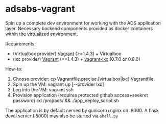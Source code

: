 adsabs-vagrant
==============

Spin up a complete dev environment for working with the ADS application layer. Necessary backend components provided as docker containers within the virtualized environment.

Requirements: 

  * (Virtualbox provider) [Vagrant](http://vagrantup.com/) (>=1.4.3) + Virtualbox
  * (lxc provider) [Vagrant](http://vagrantup.com/) (==1.4.3) + [vagrant-lxc](https://github.com/fgrehm/vagrant-lxc) (0.7.0 or 0.8.0)


How-to:

  1. Choose provider:
         cp Vagrantfile.precise.[virtualbox|lxc] Vagrantfile
  2. Spin up the VM:
         vagrant up [--provider lxc]
  3. Log into the VM:
         vagrant ssh
  4. Provision application (requires protected github access+seekret password)
         cd /proj/ads/ && ./app_deploy_script.sh
  
The application is by default served by gunicorn+nginx on :8000. A flask devel server (:5000) may also be started via `shell.py`
